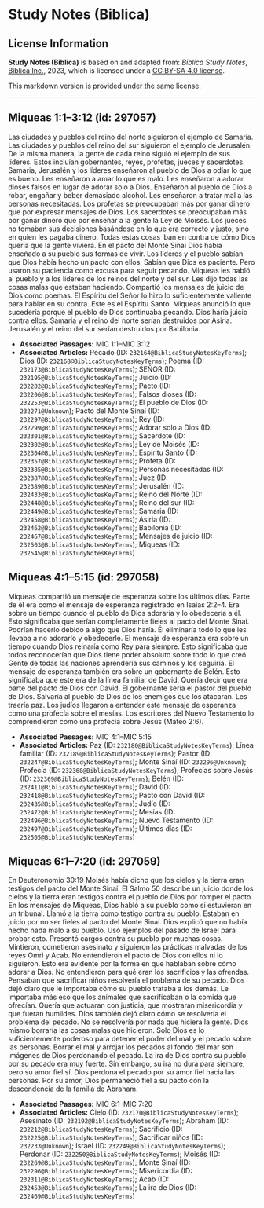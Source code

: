 # Study Notes (Biblica)

## License Information

**Study Notes (Biblica)** is based on and adapted from: _Biblica Study Notes_, [Biblica Inc.](https://www.biblica.com/), 2023, which is licensed under a [CC BY-SA 4.0 license](https://creativecommons.org/licenses/by-sa/4.0/legalcode.en).

This markdown version is provided under the same license.



--------------------------------

## Miqueas 1:1–3:12 (id: 297057)

Las ciudades y pueblos del reino del norte siguieron el ejemplo de Samaria. Las ciudades y pueblos del reino del sur siguieron el ejemplo de Jerusalén. De la misma manera, la gente de cada reino siguió el ejemplo de sus líderes. Estos incluían gobernantes, reyes, profetas, jueces y sacerdotes. Samaria, Jerusalén y los líderes enseñaron al pueblo de Dios a odiar lo que es bueno. Les enseñaron a amar lo que es malo. Les enseñaron a adorar dioses falsos en lugar de adorar solo a Dios. Enseñaron al pueblo de Dios a robar, engañar y beber demasiado alcohol. Les enseñaron a tratar mal a las personas necesitadas. Los profetas se preocupaban más por ganar dinero que por expresar mensajes de Dios. Los sacerdotes se preocupaban más por ganar dinero que por enseñar a la gente la Ley de Moisés. Los jueces no tomaban sus decisiones basándose en lo que era correcto y justo, sino en quien les pagaba dinero. Todas estas cosas iban en contra de cómo Dios quería que la gente viviera. En el pacto del Monte Sinaí Dios había enseñado a su pueblo sus formas de vivir. Los líderes y el pueblo sabían que Dios había hecho un pacto con ellos. Sabían que Dios es paciente. Pero usaron su paciencia como excusa para seguir pecando. Miqueas les habló al pueblo y a los líderes de los reinos del norte y del sur. Les dijo todas las cosas malas que estaban haciendo. Compartió los mensajes de juicio de Dios como poemas. El Espíritu del Señor lo hizo lo suficientemente valiente para hablar en su contra. Este es el Espíritu Santo. Miqueas anunció lo que sucedería porque el pueblo de Dios continuaba pecando. Dios haría juicio contra ellos. Samaria y el reino del norte serían destruidos por Asiria. Jerusalén y el reino del sur serían destruidos por Babilonia.

* **Associated Passages:** MIC 1:1–MIC 3:12
* **Associated Articles:** Pecado (ID: `232164@BiblicaStudyNotesKeyTerms`); Dios (ID: `232168@BiblicaStudyNotesKeyTerms`); Poema (ID: `232173@BiblicaStudyNotesKeyTerms`); SEÑOR (ID: `232195@BiblicaStudyNotesKeyTerms`); Juicio (ID: `232202@BiblicaStudyNotesKeyTerms`); Pacto (ID: `232206@BiblicaStudyNotesKeyTerms`); Falsos dioses (ID: `232253@BiblicaStudyNotesKeyTerms`); El pueblo de Dios (ID: `232271@Unknown`); Pacto del Monte Sinaí (ID: `232297@BiblicaStudyNotesKeyTerms`); Rey (ID: `232299@BiblicaStudyNotesKeyTerms`); Adorar solo a Dios (ID: `232301@BiblicaStudyNotesKeyTerms`); Sacerdote (ID: `232302@BiblicaStudyNotesKeyTerms`); Ley de Moisés (ID: `232304@BiblicaStudyNotesKeyTerms`); Espíritu Santo (ID: `232357@BiblicaStudyNotesKeyTerms`); Profeta (ID: `232385@BiblicaStudyNotesKeyTerms`); Personas necesitadas (ID: `232387@BiblicaStudyNotesKeyTerms`); Juez (ID: `232389@BiblicaStudyNotesKeyTerms`); Jerusalén (ID: `232433@BiblicaStudyNotesKeyTerms`); Reino del Norte (ID: `232448@BiblicaStudyNotesKeyTerms`); Reino del sur (ID: `232449@BiblicaStudyNotesKeyTerms`); Samaria (ID: `232458@BiblicaStudyNotesKeyTerms`); Asiria (ID: `232462@BiblicaStudyNotesKeyTerms`); Babilonia (ID: `232467@BiblicaStudyNotesKeyTerms`); Mensajes de juicio (ID: `232503@BiblicaStudyNotesKeyTerms`); Miqueas (ID: `232545@BiblicaStudyNotesKeyTerms`)

## Miqueas 4:1–5:15 (id: 297058)

Miqueas compartió un mensaje de esperanza sobre los últimos días. Parte de él era como el mensaje de esperanza registrado en Isaías 2:2–4\. Era sobre un tiempo cuando el pueblo de Dios adoraría y lo obedecería a él. Esto significaba que serían completamente fieles al pacto del Monte Sinaí. Podrían hacerlo debido a algo que Dios haría. Él eliminaría todo lo que les llevaba a no adorarlo y obedecerle. El mensaje de esperanza era sobre un tiempo cuando Dios reinaría como Rey para siempre. Esto significaba que todos reconocerían que Dios tiene poder absoluto sobre todo lo que creó. Gente de todas las naciones aprendería sus caminos y los seguiría. El mensaje de esperanza también era sobre un gobernante de Belén. Esto significaba que este era de la línea familiar de David. Quería decir que era parte del pacto de Dios con David. El gobernante sería el pastor del pueblo de Dios. Salvaría al pueblo de Dios de los enemigos que los atacaran. Les traería paz. Los judíos llegaron a entender este mensaje de esperanza como una profecía sobre el mesías. Los escritores del Nuevo Testamento lo comprendieron como una profecía sobre Jesús (Mateo 2:6\).

* **Associated Passages:** MIC 4:1–MIC 5:15
* **Associated Articles:** Paz (ID: `232180@BiblicaStudyNotesKeyTerms`); Línea familiar (ID: `232189@BiblicaStudyNotesKeyTerms`); Pastor (ID: `232247@BiblicaStudyNotesKeyTerms`); Monte Sinaí (ID: `232296@Unknown`); Profecía (ID: `232368@BiblicaStudyNotesKeyTerms`); Profecías sobre Jesús (ID: `232369@BiblicaStudyNotesKeyTerms`); Belén (ID: `232411@BiblicaStudyNotesKeyTerms`); David (ID: `232418@BiblicaStudyNotesKeyTerms`); Pacto con David (ID: `232435@BiblicaStudyNotesKeyTerms`); Judío (ID: `232472@BiblicaStudyNotesKeyTerms`); Mesías (ID: `232496@BiblicaStudyNotesKeyTerms`); Nuevo Testamento (ID: `232497@BiblicaStudyNotesKeyTerms`); Últimos días (ID: `232505@BiblicaStudyNotesKeyTerms`)

## Miqueas 6:1–7:20 (id: 297059)

En Deuteronomio 30:19 Moisés había dicho que los cielos y la tierra eran testigos del pacto del Monte Sinaí. El Salmo 50 describe un juicio donde los cielos y la tierra eran testigos contra el pueblo de Dios por romper el pacto. En los mensajes de Miqueas, Dios habló a su pueblo como si estuvieran en un tribunal. Llamó a la tierra como testigo contra su pueblo. Estaban en juicio por no ser fieles al pacto del Monte Sinaí. Dios explicó que no había hecho nada malo a su pueblo. Usó ejemplos del pasado de Israel para probar esto. Presentó cargos contra su pueblo por muchas cosas. Mintieron, cometieron asesinato y siguieron las prácticas malvadas de los reyes Omri y Acab. No entendieron el pacto de Dios con ellos ni lo siguieron. Esto era evidente por la forma en que hablaban sobre cómo adorar a Dios. No entendieron para qué eran los sacrificios y las ofrendas. Pensaban que sacrificar niños resolvería el problema de su pecado. Dios dejó claro que le importaba cómo su pueblo trataba a los demás. Le importaba más eso que los animales que sacrificaban o la comida que ofrecían. Quería que actuaran con justicia, que mostraran misericordia y que fueran humildes. Dios también dejó claro cómo se resolvería el problema del pecado. No se resolvería por nada que hiciera la gente. Dios mismo borraría las cosas malas que hicieron. Solo Dios es lo suficientemente poderoso para detener el poder del mal y el pecado sobre las personas. Borrar el mal y arrojar los pecados al fondo del mar son imágenes de Dios perdonando el pecado. La ira de Dios contra su pueblo por su pecado era muy fuerte. Sin embargo, su ira no dura para siempre, pero su amor fiel sí. Dios perdona el pecado por su amor fiel hacia las personas. Por su amor, Dios permaneció fiel a su pacto con la descendencia de la familia de Abraham.

* **Associated Passages:** MIC 6:1–MIC 7:20
* **Associated Articles:** Cielo (ID: `232170@BiblicaStudyNotesKeyTerms`); Asesinato (ID: `232192@BiblicaStudyNotesKeyTerms`); Abraham (ID: `232212@BiblicaStudyNotesKeyTerms`); Sacrificio (ID: `232225@BiblicaStudyNotesKeyTerms`); Sacrificar niños (ID: `232233@Unknown`); Israel (ID: `232249@BiblicaStudyNotesKeyTerms`); Perdonar (ID: `232250@BiblicaStudyNotesKeyTerms`); Moisés (ID: `232269@BiblicaStudyNotesKeyTerms`); Monte Sinaí (ID: `232296@BiblicaStudyNotesKeyTerms`); Misericordia (ID: `232311@BiblicaStudyNotesKeyTerms`); Acab (ID: `232453@BiblicaStudyNotesKeyTerms`); La ira de Dios (ID: `232469@BiblicaStudyNotesKeyTerms`)

